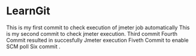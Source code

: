 # LearnGit
This is my first commit to check execution of jmeter job automatically
This is my second commit to check jmeter execution.
Third commit
Fourth Commit resulted in succesfully Jmeter execution
Fiveth Commit to enable SCM poll
Six commit .
